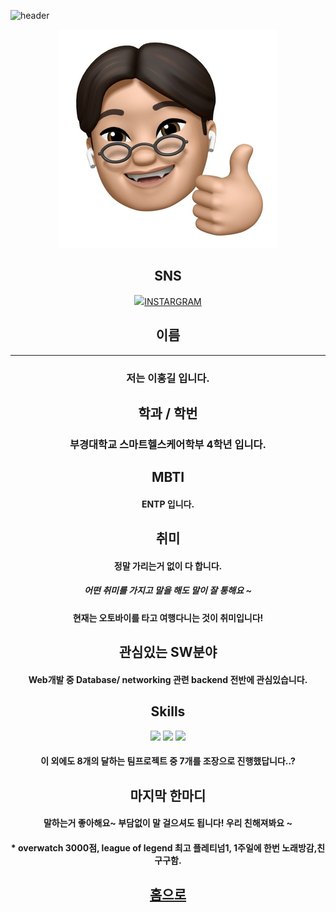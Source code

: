 ![header](https://capsule-render.vercel.app/api?type=cylinder&color=auto&height=300&section=header&text=자기소개하기!%20!&fontSize=90)

<center>  

![hello](../honggil-gps.jpg)

</center>

<center>

## SNS
<img src="https://img.shields.io/badge/-FFFFFF?style=flat-square&logo=instagram&logoColor=#E4405F"/>[INSTARGRAM](http://www.instagram.com/red_roaad)

## 이름
-----
 ### 저는 이홍길 입니다.  

## 학과 / 학번
 ### 부경대학교 스마트헬스케어학부 4학년 입니다.  

## MBTI
#### ENTP 입니다.

## 취미
 #### 정말 가리는거 없이 다 합니다.  
 ##### 어떤 취미를 가지고 말을 해도 말이 잘 통해요 ~
 #### 현재는 오토바이를 타고 여행다니는 것이 취미입니다!

## 관심있는 SW분야
#### Web개발 중 Database/ networking 관련 backend 전반에 관심있습니다.

## Skills
 <img src="https://img.shields.io/badge/C++-00599C?style=flat-square&logo=cplusplus&logoColor=000000"/> 
 <img src="https://img.shields.io/badge/Arduino-00878F?style=flat-square&logo=arduino&logoColor=000000"/> 
 <img src="https://img.shields.io/badge/Python-3776AB?style=flat-square&logo=python&logoColor=000000"/> 

#### 이 외에도 8개의 달하는 팀프로젝트 중 7개를 조장으로 진행했답니다..?  

## 마지막 한마디
#### 말하는거 좋아해요~ 부담없이 말 걸으셔도 됩니다! 우리 친해져봐요 ~

#### * overwatch 3000점, league of legend 최고 플레티넘1, 1주일에 한번 노래방감,친구구함.

## [홈으로](../../README.md)

</center>  